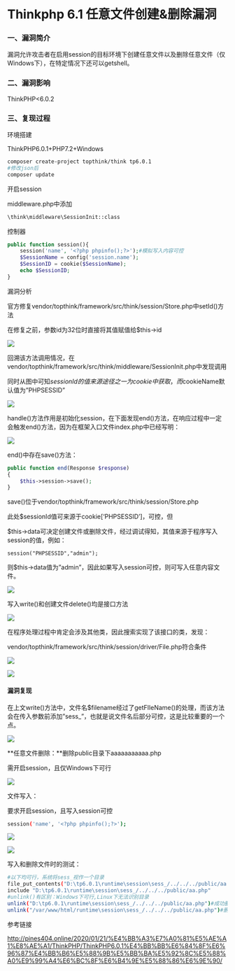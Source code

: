 # Thinkphp 6.1 任意文件创建&删除漏洞

### 一、漏洞简介

漏洞允许攻击者在启用session的目标环境下创建任意文件以及删除任意文件（仅Windows下），在特定情况下还可以getshell。

### 二、漏洞影响

ThinkPHP<6.0.2

### 三、复现过程

环境搭建

ThinkPHP6.0.1+PHP7.2+Windows


```bash
composer create-project topthink/think tp6.0.1
#修改json后
composer update
```

开启session

middleware.php中添加


```bash
\think\middleware\SessionInit::class
```

控制器


```php
public function session(){
    session('name', '<?php phpinfo();?>');#模拟写入内容可控
    $SessionName = config('session.name');
    $SessionID = cookie($SessionName);
    echo $SessionID;
}
```

漏洞分析

官方修复vendor/topthink/framework/src/think/session/Store.php中setId()方法

在修复之前，参数id为32位时直接将其值赋值给$this->id

![](images/15893493669701.jpg)


回溯该方法调用情况，在vendor/topthink/framework/src/think/middleware/SessionInit.php中发现调用

同时从图中可知$sessionId的值来源途径之一为cookie中获取，而$cookieName默认值为”PHPSESSID”

![](images/15893493734211.jpg)


handle()方法作用是初始化session，在下面发现end()方法，在响应过程中一定会触发end()方法，因为在框架入口文件index.php中已经写明：

![](images/15893493787501.jpg)


end()中存在save()方法：


```php
public function end(Response $response)
{
    $this->session->save();
}
```

save()位于vendor/topthink/framework/src/think/session/Store.php

此处$sessionId值可来源于cookie[‘PHPSESSID’]，可控，但

$this->data可决定创建文件或删除文件，经过调试得知，其值来源于程序写入session的值，例如：


```
session("PHPSESSID","admin");
```

则$this->data值为”admin”，因此如果写入session可控，则可写入任意内容文件。

![](images/15893494000890.jpg)


写入write()和创建文件delete()均是接口方法

![](images/15893494054043.jpg)


在程序处理过程中肯定会涉及其他类，因此搜索实现了该接口的类，发现：

vendor/topthink/framework/src/think/session/driver/File.php符合条件

![](images/15893494114092.jpg)


![](images/15893494167706.jpg)


#### 漏洞复现

在上文write()方法中，文件名$filename经过了getFIleName()的处理，而该方法会在传入参数前添加”sess_”，也就是说文件名后部分可控，这是比较重要的一个点。

![](images/15893494258071.jpg)


**任意文件删除：**删除public目录下aaaaaaaaaaa.php

需开启session，且仅Windows下可行

![](images/15893494328391.jpg)


文件写入：

要求开启session，且写入session可控


```bash
session('name', '<?php phpinfo();?>');
```

![](images/15893494474988.jpg)


![](images/15893494506096.jpg)


写入和删除文件时的测试：


```bash
#以下均可行，系统将sess_视作一个目录
file_put_contents("D:\tp6.0.1\runtime\session\sess_/../../../public/aa.php",1)
include "D:\tp6.0.1\runtime\session\sess_/../../../public/aa.php"
#unlink()有区别：Windows下可行,Linux下无法识别目录
unlink("D:\tp6.0.1\runtime\session\sess_/../../../public/aa.php")#成功删除
unlink("/var/www/html/runtime\session\sess_/../../../public/aa.php")#删除失败
```

参考链接

http://pines404.online/2020/01/21/%E4%BB%A3%E7%A0%81%E5%AE%A1%E8%AE%A1/ThinkPHP/ThinkPHP6.0.1%E4%BB%BB%E6%84%8F%E6%96%87%E4%BB%B6%E5%88%9B%E5%BB%BA%E5%92%8C%E5%88%A0%E9%99%A4%E6%BC%8F%E6%B4%9E%E5%88%86%E6%9E%90/